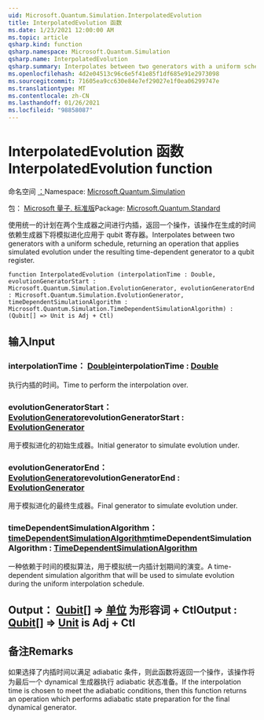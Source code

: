 ```yaml
---
uid: Microsoft.Quantum.Simulation.InterpolatedEvolution
title: InterpolatedEvolution 函数
ms.date: 1/23/2021 12:00:00 AM
ms.topic: article
qsharp.kind: function
qsharp.namespace: Microsoft.Quantum.Simulation
qsharp.name: InterpolatedEvolution
qsharp.summary: Interpolates between two generators with a uniform schedule, returning an operation that applies simulated evolution under the resulting time-dependent generator to a qubit register.
ms.openlocfilehash: 4d2e04513c96c6e5f41e85f1df685e91e2973098
ms.sourcegitcommit: 71605ea9cc630e84e7ef29027e1f0ea06299747e
ms.translationtype: MT
ms.contentlocale: zh-CN
ms.lasthandoff: 01/26/2021
ms.locfileid: "98858087"
---
```

# <a name="interpolatedevolution-function"></a><span data-ttu-id="a8101-102">InterpolatedEvolution 函数</span><span class="sxs-lookup"><span data-stu-id="a8101-102">InterpolatedEvolution function</span></span>

<span data-ttu-id="a8101-103">命名空间 [：](xref:Microsoft.Quantum.Simulation)</span><span class="sxs-lookup"><span data-stu-id="a8101-103">Namespace: [Microsoft.Quantum.Simulation](xref:Microsoft.Quantum.Simulation)</span></span>

<span data-ttu-id="a8101-104">包： [Microsoft 量子. 标准版](https://nuget.org/packages/Microsoft.Quantum.Standard)</span><span class="sxs-lookup"><span data-stu-id="a8101-104">Package: [Microsoft.Quantum.Standard](https://nuget.org/packages/Microsoft.Quantum.Standard)</span></span>


<span data-ttu-id="a8101-105">使用统一的计划在两个生成器之间进行内插，返回一个操作，该操作在生成的时间依赖生成器下将模拟进化应用于 qubit 寄存器。</span><span class="sxs-lookup"><span data-stu-id="a8101-105">Interpolates between two generators with a uniform schedule, returning an operation that applies simulated evolution under the resulting time-dependent generator to a qubit register.</span></span>

```qsharp
function InterpolatedEvolution (interpolationTime : Double, evolutionGeneratorStart : Microsoft.Quantum.Simulation.EvolutionGenerator, evolutionGeneratorEnd : Microsoft.Quantum.Simulation.EvolutionGenerator, timeDependentSimulationAlgorithm : Microsoft.Quantum.Simulation.TimeDependentSimulationAlgorithm) : (Qubit[] => Unit is Adj + Ctl)
```


## <a name="input"></a><span data-ttu-id="a8101-106">输入</span><span class="sxs-lookup"><span data-stu-id="a8101-106">Input</span></span>

### <a name="interpolationtime--double"></a><span data-ttu-id="a8101-107">interpolationTime： [Double](xref:microsoft.quantum.lang-ref.double)</span><span class="sxs-lookup"><span data-stu-id="a8101-107">interpolationTime : [Double](xref:microsoft.quantum.lang-ref.double)</span></span>

<span data-ttu-id="a8101-108">执行内插的时间。</span><span class="sxs-lookup"><span data-stu-id="a8101-108">Time to perform the interpolation over.</span></span>


### <a name="evolutiongeneratorstart--evolutiongenerator"></a><span data-ttu-id="a8101-109">evolutionGeneratorStart： [EvolutionGenerator](xref:Microsoft.Quantum.Simulation.EvolutionGenerator)</span><span class="sxs-lookup"><span data-stu-id="a8101-109">evolutionGeneratorStart : [EvolutionGenerator](xref:Microsoft.Quantum.Simulation.EvolutionGenerator)</span></span>

<span data-ttu-id="a8101-110">用于模拟进化的初始生成器。</span><span class="sxs-lookup"><span data-stu-id="a8101-110">Initial generator to simulate evolution under.</span></span>


### <a name="evolutiongeneratorend--evolutiongenerator"></a><span data-ttu-id="a8101-111">evolutionGeneratorEnd： [EvolutionGenerator](xref:Microsoft.Quantum.Simulation.EvolutionGenerator)</span><span class="sxs-lookup"><span data-stu-id="a8101-111">evolutionGeneratorEnd : [EvolutionGenerator](xref:Microsoft.Quantum.Simulation.EvolutionGenerator)</span></span>

<span data-ttu-id="a8101-112">用于模拟进化的最终生成器。</span><span class="sxs-lookup"><span data-stu-id="a8101-112">Final generator to simulate evolution under.</span></span>


### <a name="timedependentsimulationalgorithm--timedependentsimulationalgorithm"></a><span data-ttu-id="a8101-113">timeDependentSimulationAlgorithm： [timeDependentSimulationAlgorithm](xref:Microsoft.Quantum.Simulation.TimeDependentSimulationAlgorithm)</span><span class="sxs-lookup"><span data-stu-id="a8101-113">timeDependentSimulationAlgorithm : [TimeDependentSimulationAlgorithm](xref:Microsoft.Quantum.Simulation.TimeDependentSimulationAlgorithm)</span></span>

<span data-ttu-id="a8101-114">一种依赖于时间的模拟算法，用于模拟统一内插计划期间的演变。</span><span class="sxs-lookup"><span data-stu-id="a8101-114">A time-dependent simulation algorithm that will be used to simulate evolution during the uniform interpolation schedule.</span></span>



## <a name="output--qubit--unit--is-adj--ctl"></a><span data-ttu-id="a8101-115">Output： [Qubit](xref:microsoft.quantum.lang-ref.qubit)[] => [单位](xref:microsoft.quantum.lang-ref.unit)  为形容词 + Ctl</span><span class="sxs-lookup"><span data-stu-id="a8101-115">Output : [Qubit](xref:microsoft.quantum.lang-ref.qubit)[] => [Unit](xref:microsoft.quantum.lang-ref.unit)  is Adj + Ctl</span></span>



## <a name="remarks"></a><span data-ttu-id="a8101-116">备注</span><span class="sxs-lookup"><span data-stu-id="a8101-116">Remarks</span></span>

<span data-ttu-id="a8101-117">如果选择了内插时间以满足 adiabatic 条件，则此函数将返回一个操作，该操作将为最后一个 dynamical 生成器执行 adiabatic 状态准备。</span><span class="sxs-lookup"><span data-stu-id="a8101-117">If the interpolation time is chosen to meet the adiabatic conditions, then this function returns an operation which performs adiabatic state preparation for the final dynamical generator.</span></span>